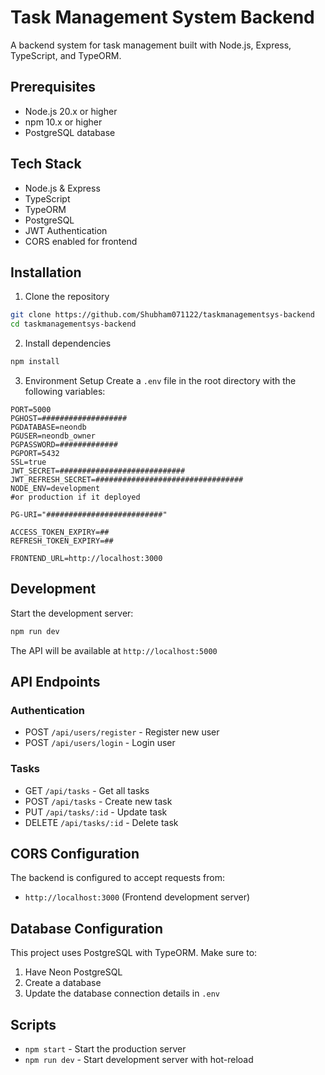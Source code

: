# Task Management System Backend

A backend system for task management built with Node.js, Express, TypeScript, and TypeORM.

## Prerequisites

- Node.js 20.x or higher
- npm 10.x or higher
- PostgreSQL database

## Tech Stack

- Node.js & Express
- TypeScript
- TypeORM
- PostgreSQL
- JWT Authentication
- CORS enabled for frontend

## Installation

1. Clone the repository
```bash
git clone https://github.com/Shubham071122/taskmanagementsys-backend
cd taskmanagementsys-backend
```

2. Install dependencies
```bash
npm install
```

3. Environment Setup
Create a `.env` file in the root directory with the following variables:
```env
PORT=5000
PGHOST=###################
PGDATABASE=neondb
PGUSER=neondb_owner
PGPASSWORD=#############
PGPORT=5432
SSL=true
JWT_SECRET=############################
JWT_REFRESH_SECRET=#################################
NODE_ENV=development
#or production if it deployed

PG-URI="##########################"

ACCESS_TOKEN_EXPIRY=##
REFRESH_TOKEN_EXPIRY=##

FRONTEND_URL=http://localhost:3000
```

## Development

Start the development server:
```bash
npm run dev
```

The API will be available at `http://localhost:5000`

## API Endpoints

### Authentication
- POST `/api/users/register` - Register new user
- POST `/api/users/login` - Login user

### Tasks
- GET `/api/tasks` - Get all tasks
- POST `/api/tasks` - Create new task
- PUT `/api/tasks/:id` - Update task
- DELETE `/api/tasks/:id` - Delete task

## CORS Configuration

The backend is configured to accept requests from:
- `http://localhost:3000` (Frontend development server)

## Database Configuration

This project uses PostgreSQL with TypeORM. Make sure to:
1. Have Neon PostgreSQL
2. Create a database
3. Update the database connection details in `.env`

## Scripts

- `npm start` - Start the production server
- `npm run dev` - Start development server with hot-reload




